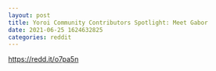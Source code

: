 ```yaml
--- 
layout: post 
title: Yoroi Community Contributors Spotlight: Meet Gabor 
date: 2021-06-25 1624632825 
categories: reddit 
--- 
```

https://redd.it/o7pa5n